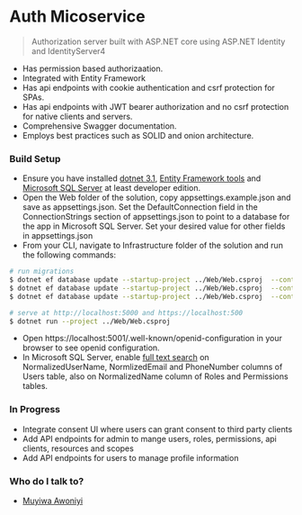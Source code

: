 # Auth Micoservice

> Authorization server built with ASP.NET core using ASP.NET Identity and IdentityServer4
* Has permission based authorizaation.
* Integrated with Entity Framework
* Has api endpoints with cookie authentication and csrf protection for SPAs.
* Has api endpoints with JWT bearer authorization and no csrf protection for native clients and servers.
* Comprehensive Swagger documentation.
* Employs best practices such as SOLID and onion architecture.


### Build Setup ###

* Ensure you have installed [dotnet 3.1](https://dotnet.microsoft.com/download/dotnet-core/3.1), [Entity Framework tools](https://docs.microsoft.com/en-us/ef/core/miscellaneous/cli/dotnet) and [Microsoft SQL Server](https://docs.microsoft.com/en-us/sql/database-engine/install-windows/install-sql-server) at least developer edition.
* Open the Web folder of the solution, copy appsettings.example.json and save as appsettings.json. Set the DefaultConnection field in the ConnectionStrings section of appsettings.json to point to a database for the app in Microsoft SQL Server. Set your desired value for other fields in appsettings.json
* From your CLI, navigate to Infrastructure folder of the solution and run the following commands:

```bash
# run migrations
$ dotnet ef database update --startup-project ../Web/Web.csproj  --context  DbContext
$ dotnet ef database update --startup-project ../Web/Web.csproj  --context  PersistedGrantDbContext
$ dotnet ef database update --startup-project ../Web/Web.csproj  --context  ConfigurationDbContext

# serve at http://localhost:5000 and https://localhost:500
$ dotnet run --project ../Web/Web.csproj
```

* Open https://localhost:5001/.well-known/openid-configuration in your browser to see openid configuration.
* In Microsoft SQL Server, enable [full text search](https://docs.microsoft.com/en-us/sql/relational-databases/search/get-started-with-full-text-search)
 on NormalizedUserName, NormlizedEmail and PhoneNumber columns of Users table, also on NormalizedName column of Roles and Permissions tables.


### In Progress ###
* Integrate consent UI where users can grant consent to third party clients
* Add API endpoints for admin to mange users, roles, permissions, api clients, resources and scopes
* Add API endpoints for users to manage profile information


### Who do I talk to? ###

*  [Muyiwa Awoniyi](mailto:muyiwaawoniyi@yahoo.com)